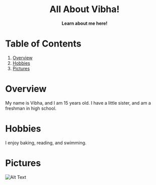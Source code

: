 <h1 style="text-align: center;">All About Vibha!</h1>

<div style="text-align: center;">
  <p><strong>Learn about me here!</strong></p>
</div>


# **Table of Contents**
1. [Overview](#overview)
2. [Hobbies](#hobbies)
3. [Pictures](#pictures)


# **Overview**
My name is Vibha, and I am 15 years old. I have a little sister, and am a freshman in high school. 

# **Hobbies**
I enjoy baking, reading, and swimming. 

# **Pictures**
<img src="https://docs.google.com/drawings/d/e/2PACX-1vQVRanGxsjYlU_dlZvHuuu_76MLIOqTAGBSSeT4AHFB60ZGs80awgc43acBLcFOZuKv8WLTIsFIq1b-/pub?w=960&amp;h=720" alt="Alt Text">


